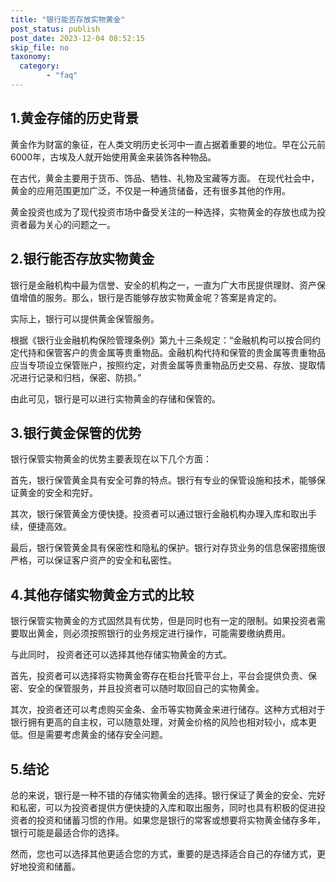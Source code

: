 ```yaml
---
title: "银行能否存放实物黄金"
post_status: publish
post_date: 2023-12-04 08:52:15
skip_file: no
taxonomy:
  category:
        - "faq"
---
```


## 1.黄金存储的历史背景

黄金作为财富的象征，在人类文明历史长河中一直占据着重要的地位。早在公元前6000年，古埃及人就开始使用黄金来装饰各种物品。

在古代，黄金主要用于货币、饰品、牺牲、礼物及宝藏等方面。 在现代社会中，黄金的应用范围更加广泛，不仅是一种通货储备，还有很多其他的作用。

黄金投资也成为了现代投资市场中备受关注的一种选择，实物黄金的存放也成为投资者最为关心的问题之一。

## 2.银行能否存放实物黄金

银行是金融机构中最为信誉、安全的机构之一，一直为广大市民提供理财、资产保值增值的服务。那么，银行是否能够存放实物黄金呢？答案是肯定的。

实际上，银行可以提供黄金保管服务。

根据《银行业金融机构保险管理条例》第九十三条规定：“金融机构可以按合同约定代持和保管客户的贵金属等贵重物品。金融机构代持和保管的贵金属等贵重物品应当专项设立保管账户，按照约定，对贵金属等贵重物品历史交易、存放、提取情况进行记录和归档，保密、防损。”

由此可见，银行是可以进行实物黄金的存储和保管的。

## 3.银行黄金保管的优势

银行保管实物黄金的优势主要表现在以下几个方面：

首先，银行保管黄金具有安全可靠的特点。银行有专业的保管设施和技术，能够保证黄金的安全和完好。

其次，银行保管黄金方便快捷。投资者可以通过银行金融机构办理入库和取出手续，便捷高效。

最后，银行保管黄金具有保密性和隐私的保护。银行对存货业务的信息保密措施很严格，可以保证客户资产的安全和私密性。

## 4.其他存储实物黄金方式的比较

银行保管实物黄金的方式固然具有优势，但是同时也有一定的限制。如果投资者需要取出黄金，则必须按照银行的业务规定进行操作，可能需要缴纳费用。

与此同时， 投资者还可以选择其他存储实物黄金的方式。

首先，投资者可以选择将实物黄金寄存在柜台托管平台上，平台会提供负责、保密、安全的保管服务，并且投资者可以随时取回自己的实物黄金。

其次，投资者还可以考虑购买金条、金币等实物黄金来进行储存。这种方式相对于银行拥有更高的自主权，可以随意处理，对黄金价格的风险也相对较小，成本更低。但是需要考虑黄金的储存安全问题。

## 5.结论

总的来说，银行是一种不错的存储实物黄金的选择。银行保证了黄金的安全、完好和私密，可以为投资者提供方便快捷的入库和取出服务，同时也具有积极的促进投资者的投资和储蓄习惯的作用。如果您是银行的常客或想要将实物黄金储存多年，银行可能是最适合你的选择。

然而，您也可以选择其他更适合您的方式，重要的是选择适合自己的存储方式，更好地投资和储蓄。
